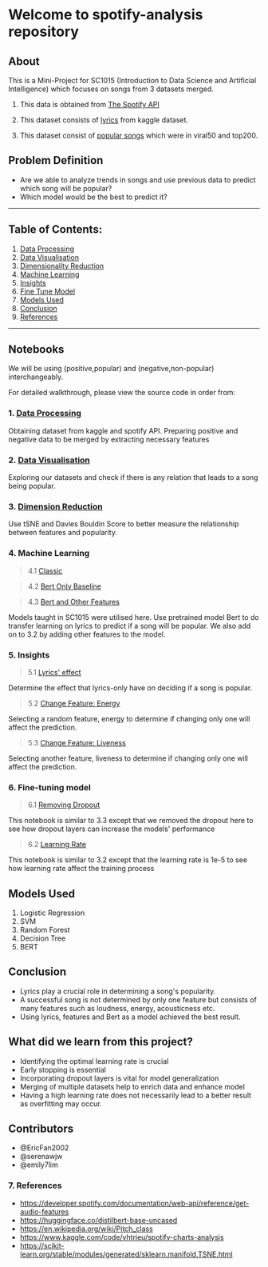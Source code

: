 # Welcome to spotify-analysis repository

## About

This is a Mini-Project for SC1015 (Introduction to Data Science and Artificial Intelligence) which focuses on songs from 3 datasets merged.

1. This data is obtained from [The Spotify API](https://developer.spotify.com/documentation/web-api)

2. This dataset consists of [lyrics](https://www.kaggle.com/datasets/nikhilnayak123/5-million-song-lyrics-dataset) from kaggle dataset. 

3. This dataset consist of [popular songs](https://www.kaggle.com/datasets/dhruvildave/spotify-charts) which were in viral50 and top200.

## Problem Definition

- Are we able to analyze trends in songs and use previous data to predict which song will be popular?
- Which model would be the best to predict it?

---
## Table of Contents:
1. [Data Processing](#1-Data-Processing)
2. [Data Visualisation](#2-Data-Visualisation)
3. [Dimensionality Reduction](#3-Dimensionality-Reduction)
4. [Machine Learning](#4-Machine-Leanring)
5. [Insights](#5-Clustering)
6. [Fine Tune Model](#6-Fine-Tuning)
7. [Models Used](#7-Models-Used)
8. [Conclusion](#8-Conclusion)
9. [References](#9-References)

---

## Notebooks

We will be using (positive,popular) and (negative,non-popular) interchangeably. 

For detailed walkthrough, please view the source code in order from:

### 1. [Data Processing](https://github.com/emily7lim/B133_Grp9/blob/main/1DataProcessing.ipynb)

Obtaining dataset from kaggle and spotify API. Preparing positive and negative data to be merged by extracting necessary features

### 2. [Data Visualisation](https://github.com/emily7lim/B133_Grp9/blob/main/2.1EDA.ipynb) 

Exploring our datasets and check if there is any relation that leads to a song being popular.

### 3. [Dimension Reduction](https://github.com/emily7lim/B133_Grp9/blob/main/2.2EDA_dimensionReduction.ipynb)

 Use tSNE and Davies Bouldin Score to better measure the relationship between features and popularity.

### 4. Machine Learning

> 4.1 [Classic](https://github.com/emily7lim/B133_Grp9/blob/main/3.1MachineLearning.ipynb) 

> 4.2 [Bert Only Baseline](https://github.com/emily7lim/B133_Grp9/blob/main/3.2BERTOnlyBaselineModel.ipynb)

> 4.3 [Bert and Other Features](https://github.com/emily7lim/B133_Grp9/blob/main/3.3BERTAndOtherFeaturesModel.ipynb)

        
Models taught in SC1015 were utilised here. Use pretrained model Bert to do transfer learning on lyrics to predict if a song will be popular. We also add on to 3.2 by adding other features to the model.

### 5. Insights
> 5.1 [Lyrics' effect](https://github.com/emily7lim/B133_Grp9/blob/main/4.1Insights_HowLyricsAffectSongs.ipynb)

Determine the effect that lyrics-only have on deciding if a song is popular. 
> 5.2 [Change Feature: Energy](https://github.com/emily7lim/B133_Grp9/blob/main/4.2Insights_HowOneFeatureAffectPopularity_Energy.ipynb)
        
Selecting a random feature, energy to determine if changing only one will affect the prediction.
> 5.3 [Change Feature: Liveness](https://github.com/emily7lim/B133_Grp9/blob/main/4.2Insights_HowOneFeatureAffectPopularity_Liveness.ipynb)

Selecting another feature, liveness to determine if changing only one will affect the prediction.
### 6. Fine-tuning model
> 6.1 [Removing Dropout](https://github.com/emily7lim/B133_Grp9/blob/main/5.1HowDropoutAffectModels.ipynb)
    
This notebook is similar to 3.3 except that we removed the dropout here to see how dropout layers can increase the models' performance
> 6.2 [Learning Rate](https://github.com/emily7lim/B133_Grp9/blob/main/5.2HowLearningRateAffectModels.ipynb)

This notebook is similar to 3.2 except that the learning rate is 1e-5 to see how learning rate  affect the  training process


## Models Used

1. Logistic Regression
2. SVM
3. Random Forest
4. Decision Tree
5. BERT

## Conclusion

- Lyrics play a crucial role in determining a song's popularity. 
- A successful song is not determined by only one feature but consists of many features such as loudness, energy, acousticness etc.
- Using lyrics, features and Bert as a model achieved the best result.

## What did we learn from this project?

- Identifying the optimal learning rate is crucial
- Early stopping is essential
- Incorporating dropout layers is vital for model generalization
- Merging of multiple datasets help to enrich data and enhance model
- Having a high learning rate does not necessarily lead to a better result as overfitting may occur.

## Contributors

- @EricFan2002
- @serenawjw
- @emily7lim

### 7. References

- https://developer.spotify.com/documentation/web-api/reference/get-audio-features
- https://huggingface.co/distilbert-base-uncased
- https://en.wikipedia.org/wiki/Pitch_class
- https://www.kaggle.com/code/vhtrieu/spotify-charts-analysis
- https://scikit-learn.org/stable/modules/generated/sklearn.manifold.TSNE.html
